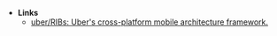 - **Links**
	- [uber/RIBs: Uber's cross-platform mobile architecture framework.](https://github.com/uber/RIBs)